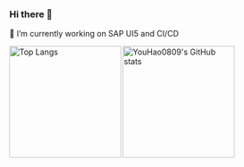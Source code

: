 ### Hi there 👋 

<!-- 💬 [My Personal Website](https://youhao0809.github.io/) -->

🔭 I’m currently working on SAP UI5 and CI/CD

<img align="left" height="200" src="https://github-readme-stats.vercel.app/api/top-langs/?username=YouHao0809&layout=compact&theme=tokyonight&hide=html&card_width=350,assembly&langs_count=10" alt="Top Langs" /><img align="left" height="200" src="https://github-readme-stats.vercel.app/api?username=YouHao0809&count_private=true&show_icons=true&theme=tokyonight" alt="YouHao0809's GitHub stats" />



<!--

**YouHao0809/YouHao0809** is a ✨ _special_ ✨ repository because its `README.md` (this file) appears on your GitHub profile.

Here are some ideas to get you started:

- 🔭 I’m currently working on ...
- 🌱 I’m currently learning ...
- 👯 I’m looking to collaborate on ...
- 🤔 I’m looking for help with ...
- 💬 Ask me about ...
- 📫 How to reach me: ...
- 😄 Pronouns: ...
- ⚡ Fun fact: ...
  -->
